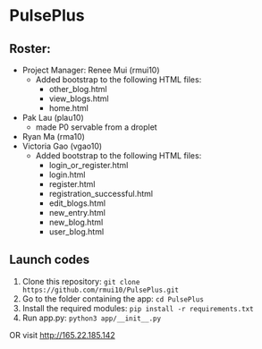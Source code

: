# PulsePlus

## Roster:
* Project Manager: Renee Mui (rmui10)
  - Added bootstrap to the following HTML files:
    - other_blog.html
    - view_blogs.html
    - home.html
* Pak Lau (plau10)
  - made P0 servable from a droplet
* Ryan Ma (rma10)
* Victoria Gao (vgao10)
  - Added bootstrap to the following HTML files:
    - login_or_register.html
    - login.html
    - register.html
    - registration_successful.html
    - edit_blogs.html
    - new_entry.html
    - new_blog.html
    - user_blog.html

## Launch codes
1. Clone this repository:
`git clone https://github.com/rmui10/PulsePlus.git`
2. Go to the folder containing the app:
`cd PulsePlus`
3. Install the required modules:
`pip install -r requirements.txt`
4. Run app.py:
`python3 app/__init__.py`

OR visit http://165.22.185.142
